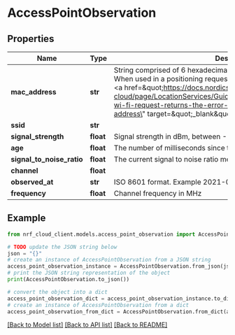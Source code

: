 # AccessPointObservation


## Properties

Name | Type | Description | Notes
------------ | ------------- | ------------- | -------------
**mac_address** | **str** | String comprised of 6 hexadecimal pairs, separated by colons or dashes. When used in a positioning request, it must be universally assigned. See &lt;a href&#x3D;\&quot;https://docs.nordicsemi.com/bundle/nrf-cloud/page/LocationServices/Guides/LocationTroubleshooting.html#my-wi-fi-request-returns-the-error-mac-address-mac-is-a-local-mac-address\&quot; target&#x3D;\&quot;_blank\&quot;&gt;this help page&lt;/a&gt; for details. | 
**ssid** | **str** |  | [optional] 
**signal_strength** | **float** | Signal strength in dBm, between -128 and 0 | [optional] 
**age** | **float** | The number of milliseconds since this access point was detected. | [optional] 
**signal_to_noise_ratio** | **float** | The current signal to noise ratio measured in dB. | [optional] 
**channel** | **float** |  | [optional] 
**observed_at** | **str** | ISO 8601 format. Example 2021-03-07T21:02:51.907Z | 
**frequency** | **float** | Channel frequency in MHz | [optional] 

## Example

```python
from nrf_cloud_client.models.access_point_observation import AccessPointObservation

# TODO update the JSON string below
json = "{}"
# create an instance of AccessPointObservation from a JSON string
access_point_observation_instance = AccessPointObservation.from_json(json)
# print the JSON string representation of the object
print(AccessPointObservation.to_json())

# convert the object into a dict
access_point_observation_dict = access_point_observation_instance.to_dict()
# create an instance of AccessPointObservation from a dict
access_point_observation_from_dict = AccessPointObservation.from_dict(access_point_observation_dict)
```
[[Back to Model list]](../README.md#documentation-for-models) [[Back to API list]](../README.md#documentation-for-api-endpoints) [[Back to README]](../README.md)


